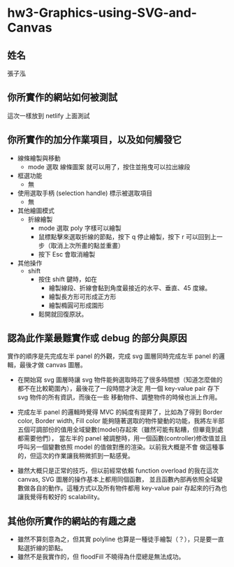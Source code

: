 # hw3-Graphics-using-SVG-and-Canvas

## 姓名
張子泓

## 你所實作的網站如何被測試
這次一樣放到 netlify 上面測試

## 你所實作的加分作業項目，以及如何觸發它
- 線條繪製與移動
  - mode 選取 線條圖案 就可以用了，按住並拖曳可以拉出線段
- 框選功能
  - 無
- 使用選取手柄 (selection handle) 標示被選取項目
  - 無
- 其他繪圖模式
  - 折線繪製
    - mode 選取 poly 字樣可以繪製
    - 鼠標點擊來選取折線的節點，按下 q 停止繪製，按下 r 可以回到上一步（取消上次所畫的點並重畫）
    - 按下 Esc 會取消繪製
- 其他操作
  - shift
    - 按住 shift 鍵時，如在
      - 繪製線段、折線會黏到角度最接近的水平、垂直、45 度線。
      - 繪製長方形可形成正方形
      - 繪製橢圓可形成園形
    - 鬆開就回復原狀。
## 認為此作業最難實作或 debug 的部分與原因
實作的順序是先完成左半 panel 的外觀，完成 svg 圖層同時完成左半 panel 的邏輯，最後才做 canvas 圖層。

- 在開始寫 svg 圖層時讓 svg 物件能夠選取時花了很多時間想（知道怎麼做的都不在比較範圍內），最後花了一段時間才決定
用一個 key-value pair 存下 svg 物件的所有資訊，而後在一些 移動物件、調整物件的時候也派上作用。

- 完成左半 panel 的邏輯時覺得 MVC 的純度有提昇了，比如為了得到 Border color, Border width, Fill color 
能夠隨著選取的物件變動的功能，我將左半部五個可調部份的值用全域變數(model)存起來（雖然可能有點糟，但畢竟到處都需要他們），
當左半的 panel 被調整時，用一個函數(controller)修改值並且呼叫另一個變數依照 model 的值做對應的渲染。以前我大概是不會
做這種事的，但這次的作業讓我稍微抓到一點感覺。

- 雖然大概只是正常的技巧，但以前經常依賴 function overload 的我在這次 canvas, SVG 圖層的操作基本上都用同個函數，
並且函數內部再依照全域變數做各自的動作。這種方式以及所有物件都用 key-value pair 存起來的行為也讓我覺得有較好的 scalability。

## 其他你所實作的網站的有趣之處
- 雖然不算刻意為之，但其實 polyline 也算是一種徒手繪製（？），只是要一直點選折線的節點。
- 雖然不是我實作的，但 floodFill 不曉得為什麼總是無法成功。

